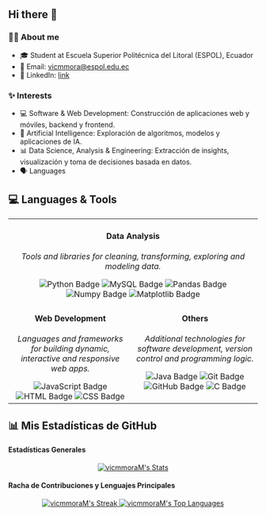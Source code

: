 ## Hi there 👋

### 👨‍💻 About me
- 🎓 Student at Escuela Superior Politécnica del Litoral (ESPOL), Ecuador
- 📧 Email: vicmmora@espol.edu.ec
- 💼 LinkedIn: [link](https://www.linkedin.com/in/victor-morales-vasquez-049a25320/)

### ✨ Interests
- 💻 Software & Web Development: Construcción de aplicaciones web y móviles, backend y frontend.
- 🧠 Artificial Intelligence: Exploración de algoritmos, modelos y aplicaciones de IA.
- 📊 Data Science, Analysis & Engineering: Extracción de insights, visualización y toma de decisiones basada en datos.
- 🗣️ Languages

## 💻 Languages & Tools

<div align="center">
<table>
  <tr>
    <td valign="top" colspan="2" style="text-align: center;">
      <div align="center">
        <h4>Data Analysis</h4>
        <p><i>Tools and libraries for cleaning, transforming, exploring and modeling data.</i></p>
        <img src="https://img.shields.io/badge/Python-black?style=for-the-badge&logo=python&logoColor=white&labelColor=%233776AB" alt="Python Badge">
        <img src="https://img.shields.io/badge/MySQL-black?style=for-the-badge&logo=mysql&logoColor=white&labelColor=%234479A1" alt="MySQL Badge">
        <img src="https://img.shields.io/badge/Pandas-black?style=for-the-badge&logo=pandas&logoColor=white&labelColor=%23150458" alt="Pandas Badge">
        <img src="https://img.shields.io/badge/Numpy-black?style=for-the-badge&logo=numpy&logoColor=white&labelColor=%23013243" alt="Numpy Badge">
        <img src="https://img.shields.io/badge/Matplotlib-black?style=for-the-badge&logo=matplotlib&logoColor=white&labelColor=%231f77b4" alt="Matplotlib Badge">
      </div>
    </td>
  </tr>
  <tr>
    <td valign="top" style="text-align: center;">
      <div align="center">
        <h4>Web Development</h4>
        <p><i>Languages and frameworks for building dynamic, interactive and responsive web apps.</i></p>
        <img src="https://img.shields.io/badge/JavaScript-black?style=for-the-badge&logo=javascript&logoColor=white&labelColor=%23d8c108" alt="JavaScript Badge">
        <img src="https://img.shields.io/badge/HTML-black?style=for-the-badge&logo=html5&logoColor=white&labelColor=%23E34F26" alt="HTML Badge">
        <img src="https://img.shields.io/badge/CSS-black?style=for-the-badge&logo=css3&logoColor=white&labelColor=%23663399" alt="CSS Badge">
      </div>
    </td>
    <td valign="top" style="text-align: center;">
      <div align="center">
        <h4>Others</h4>
        <p><i>Additional technologies for software development, version control and programming logic.</i></p>
        <img src="https://img.shields.io/badge/Java-black?style=for-the-badge&logo=java&logoColor=white&labelColor=red" alt="Java Badge">
        <img src="https://img.shields.io/badge/Git-black?style=for-the-badge&logo=git&logoColor=white&labelColor=%23F05032" alt="Git Badge">
        <img src="https://img.shields.io/badge/GitHub-black?style=for-the-badge&logo=github&logoColor=white&labelColor=%23181717" alt="GitHub Badge">
        <img src="https://img.shields.io/badge/C-black?style=for-the-badge&logo=c&logoColor=white&labelColor=%23A8B9CC" alt="C Badge">
      </div>
    </td>
  </tr>
</table>
</div>

## 📊 Mis Estadísticas de GitHub

<h4>Estadísticas Generales</h4>
<p align="center">
  <a href="https://github.com/anuraghazra/github-readme-stats">
    <img src="https://github-readme-stats.vercel.app/api?username=vicmmoraM&theme=nord&show_icons=true&hide_border=true&count_private=true" alt="vicmmoraM's Stats"/>
  </a>
</p>

<h4>Racha de Contribuciones y Lenguajes Principales</h4>
<p align="center">
  <a href="https://github.com/vicmmoraM">
    <img src="https://github-readme-streak-stats.herokuapp.com/?user=vicmmoraM&theme=nord&hide_border=true" alt="vicmmoraM's Streak"/>
  </a>
  <a href="https://github.com/vicmmoraM">
    <img src="https://github-readme-stats.vercel.app/api/top-langs/?username=vicmmoraM&theme=nord&show_icons=true&hide_border=true&layout=compact" alt="vicmmoraM's Top Languages"/>
  </a>
</p>

